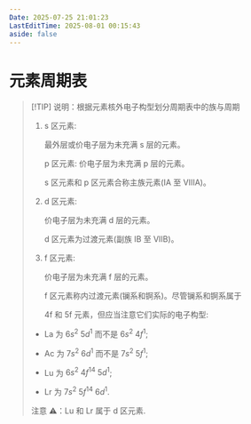 ```yaml
---
Date: 2025-07-25 21:01:23
LastEditTime: 2025-08-01 00:15:43
aside: false
---
```


# 元素周期表

<script lang="ts" setup>
import PeriodicTable from '../components/PeriodicTable'
</script>

<PeriodicTable />

> [!TIP] 说明：根据元素核外电子构型划分周期表中的族与周期
>
> 1. s 区元素:
>
>    最外层或价电子层为未充满 s 层的元素。
>
>    p 区元素: 价电子层为未充满 p 层的元素。
>
>    s 区元素和 p 区元素合称主族元素(IA 至 VIIIA)。
>
> 2. d 区元素:
>
>    价电子层为未充满 d 层的元素。
>
>    d 区元素为过渡元素(副族 IB 至 VIIB)。
>
> 3. f 区元素:
>
>    价电子层为未充满 f 层的元素。
>
>    f 区元素称内过渡元素(镧系和锕系)。尽管镧系和锕系属于
>
>    4f 和 5f 元素，但应当注意它们实际的电子构型:
>
> - La 为 $6s^2$ $5d^1$ 而不是 $6s^2$ $4f^1$;
>
> - Ac 为 $7s^2$ $6d^1$ 而不是 $7s^2$ $5f^1$;
>
> - Lu 为 $6s^2$ $4f^{14}$ $5d^1$;
>
> - Lr 为 $7s^2$ $5f^{14}$ $6d^1$.
>
> 注意 ⚠️：Lu 和 Lr 属于 d 区元素.
